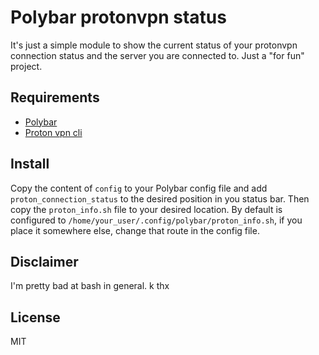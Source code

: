 # Polybar protonvpn status

It's just a simple module to show the current status of your protonvpn connection status and the server you are connected to.
Just a "for fun" project.


## Requirements
- [Polybar](https://github.com/polybar/polybar)
- [Proton vpn cli](https://github.com/ProtonVPN/protonvpn-cli-ng)

## Install
Copy the content of `config` to your Polybar config file and add `proton_connection_status` to the desired position in you status bar.
Then copy the `proton_info.sh` file to your desired location. By default is configured to `/home/your_user/.config/polybar/proton_info.sh`, if you place it somewhere else, change that route in the config file.

## Disclaimer
I'm pretty bad at bash in general. k thx

## License
MIT
